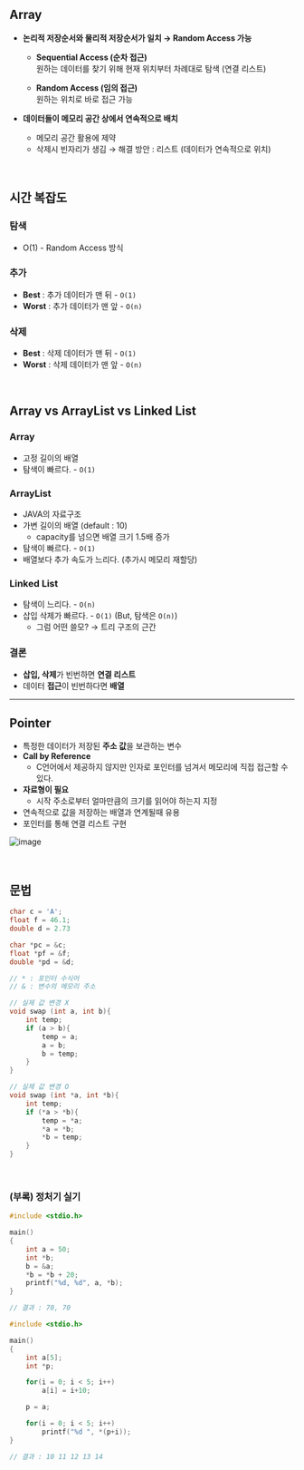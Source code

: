 ## Array

- **논리적 저장순서와 물리적 저장순서가 일치 → Random Access 가능**

  - **Sequential Access (순차 접근)**  
    원하는 데이터를 찾기 위해 현재 위치부터 차례대로 탐색 (연결 리스트)
    
  - **Random Access (임의 접근)**  
    원하는 위치로 바로 접근 가능
   
- **데이터들이 메모리 공간 상에서 연속적으로 배치**
  - 메모리 공간 활용에 제약
  - 삭제시 빈자리가 생김 → 해결 방안 : 리스트 (데이터가 연속적으로 위치)

<br />

## 시간 복잡도

### 탐색

- O(1) - Random Access 방식

### 추가

- **Best** : 추가 데이터가 맨 뒤 - `O(1)`
- **Worst** : 추가 데이터가 맨 앞 - `O(n)`

### 삭제

- **Best** : 삭제 데이터가 맨 뒤 - `O(1)`
- **Worst** : 삭제 데이터가 맨 앞 - `O(n)`

<br />

## Array vs ArrayList vs Linked List

### Array

- 고정 길이의 배열
- 탐색이 빠르다. - `O(1)`

### ArrayList

- JAVA의 자료구조
- 가변 길이의 배열 (default : 10)
  - capacity를 넘으면 배열 크기 1.5배 증가
- 탐색이 빠르다. - `O(1)`
- 배열보다 추가 속도가 느리다. (추가시 메모리 재할당)

### Linked List

- 탐색이 느리다. - `O(n)`
- 삽입 삭제가 빠르다. - `O(1)` (But, 탐색은 `O(n)`)
  - 그럼 어떤 쓸모? → 트리 구조의 근간

### 결론

- **삽입, 삭제**가 빈번하면 **연결 리스트**
- 데이터 **접근**이 빈번하다면 **배열**

---

## Pointer

- 특정한 데이터가 저장된 **주소 값**을 보관하는 변수
- **Call by Reference**
  - C언어에서 제공하지 않지만 인자로 포인터를 넘겨서 메모리에 직접 접근할 수 있다.
- **자료형이 필요**
  - 시작 주소로부터 얼마만큼의 크기를 읽어야 하는지 지정
- 연속적으로 값을 저장하는 배열과 연계될때 유용
- 포인터를 통해 연결 리스트 구현

![image](https://user-images.githubusercontent.com/43740455/139869757-74b53afa-7112-40f5-b915-4129e6d0ecad.png)

<br />

## 문법

```c
char c = 'A';
float f = 46.1;
double d = 2.73

char *pc = &c;
float *pf = &f;
double *pd = &d;

// * : 포인터 수식어
// & : 변수의 메모리 주소
```

```c
// 실제 값 변경 X
void swap (int a, int b){
    int temp;
    if (a > b){
        temp = a;
        a = b;
        b = temp;
    }
}

// 실제 값 변경 O
void swap (int *a, int *b){
    int temp;
    if (*a > *b){
        temp = *a;
        *a = *b;
        *b = temp;
    }
}
```

<br />

### (부록) 정처기 실기

```c
#include <stdio.h>

main()
{
	int a = 50;
	int *b;
	b = &a;
	*b = *b + 20;
	printf("%d, %d", a, *b);
}

// 결과 : 70, 70
```

```c
#include <stdio.h>

main()
{
	int a[5];
	int *p;

	for(i = 0; i < 5; i++)
		a[i] = i+10;

	p = a;

	for(i = 0; i < 5; i++)
		printf("%d ", *(p+i));
}

// 결과 : 10 11 12 13 14
```
